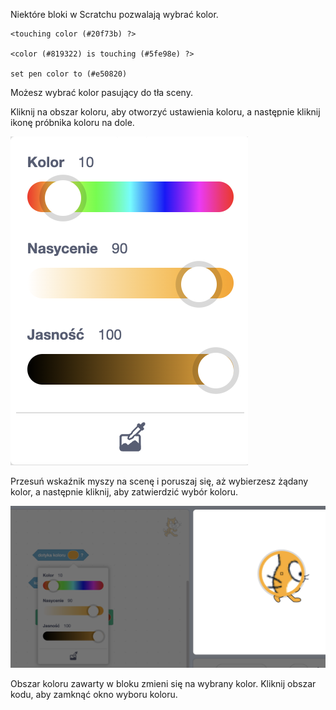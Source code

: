 Niektóre bloki w Scratchu pozwalają wybrać kolor.

```blocks3
<touching color (#20f73b) ?>

<color (#819322) is touching (#5fe98e) ?>

set pen color to (#e50820)
```

Możesz wybrać kolor pasujący do tła sceny.

Kliknij na obszar koloru, aby otworzyć ustawienia koloru, a następnie kliknij ikonę próbnika koloru na dole.

![](images/eye-dropper-tool.png)

Przesuń wskaźnik myszy na scenę i poruszaj się, aż wybierzesz żądany kolor, a następnie kliknij, aby zatwierdzić wybór koloru.

![](images/eye-dropper-stage.png)

Obszar koloru zawarty w bloku zmieni się na wybrany kolor. Kliknij obszar kodu, aby zamknąć okno wyboru koloru.

